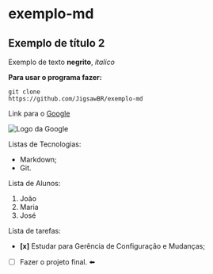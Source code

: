 # exemplo-md

## Exemplo de título 2

Exemplo de texto **negrito**, _italico_

**Para usar o programa fazer:**
```
git clone 
https://github.com/JigsawBR/exemplo-md
```
Link para o [Google](https://www.google.com.br/)

![Logo da Google](https://www.google.com/url?sa=i&url=https%3A%2F%2Fencrypted-tbn0.gstatic.com%2Fimages%3Fq%3Dtbn%3AANd9GcQjzC2JyZDZ_RaWf0qp11K0lcvB6b6kYNMoqtZAQ9hiPZ4cTIOB&psig=AOvVaw06E_0Lsz4Jl0ZpK5hTv9iN&ust=1685464637202000&source=images&cd=vfe&ved=0CBEQjRxqFwoTCJjC576nm_8CFQAAAAAdAAAAABAD)

Listas de Tecnologias:
- Markdown;
- Git.

Lista de Alunos:
1. João
2. Maria
3. José

Lista de tarefas:
- **[x]** Estudar para Gerência de Configuração e Mudanças;
- [ ] Fazer o projeto final. ⬅️

